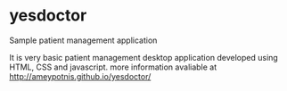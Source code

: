 # yesdoctor
Sample patient management application

It is very basic patient management desktop application developed using HTML, CSS and javascript.
more information avaliable at http://ameypotnis.github.io/yesdoctor/
